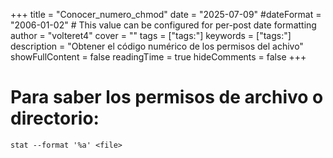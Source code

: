 +++
title = "Conocer_numero_chmod"
date = "2025-07-09"
#dateFormat = "2006-01-02" # This value can be configured for per-post date formatting
author = "volteret4"
cover = ""
tags = ["tags:"]
keywords = ["tags:"]
description = "Obtener el código numérico de los permisos del achivo"
showFullContent = false
readingTime = true
hideComments = false
+++

# Para saber los permisos de archivo o directorio:

`stat --format '%a' <file>`
